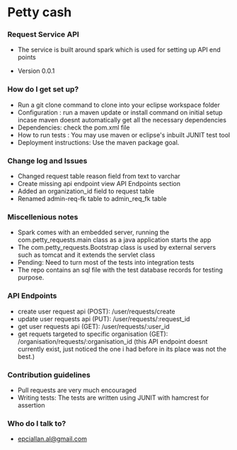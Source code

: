 # Petty cash #

### Request Service API  ###

* The service is built around spark which is used for setting up API end points

* Version 0.0.1

### How do I get set up? ###

* Run a git clone command to clone into your eclipse workspace folder
* Configuration : run a maven update or install command on initial setup incase maven doesnt automatically get all the necessary dependencies
* Dependencies: check the pom.xml file
* How to run tests : You may use maven or eclipse's inbuilt JUNIT test tool
* Deployment instructions: Use the maven package goal.

### Change log and Issues ###

* Changed request table reason field from text to varchar
* Create missing api endpoint view API Endpoints section
* Added an organization_id field to request table
* Renamed admin-req-fk table to admin_req_fk table

### Miscellenious notes ###

* Spark comes with an embedded server, running the com.petty_requests.main class as a java application starts the app
* The com.petty_requests.Bootstrap class is used by external servers such as tomcat and it extends the servlet class
* Pending: Need to turn most of the tests into integration tests
* The repo contains an sql file with the test database records for testing purpose.

### API Endpoints  ###

* create user request api (POST):  /user/requests/create
* update user requests api (PUT): /user/requests/:request_id
* get user requests api (GET): /user/requests/:user_id
* get requets targeted to specific organisation (GET): /organisation/requests/:organisation_id (this API endpoint doesnt currently
 exist, just noticed the one i had before in its place was not the best.)

### Contribution guidelines ###

* Pull requests are very much encouraged
* Writing tests: The tests are written using JUNIT with hamcrest for assertion



### Who do I talk to? ###

* epciallan.al@gmail.com

